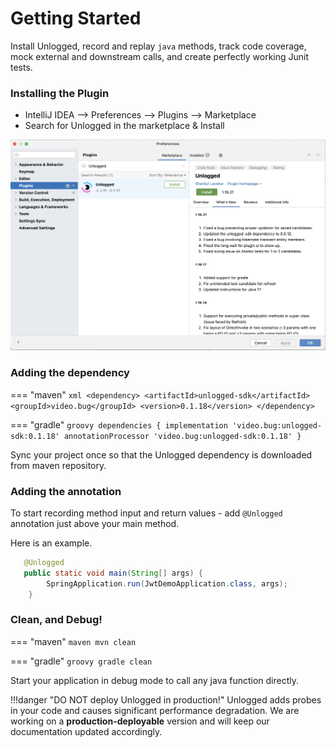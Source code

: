 # Getting Started

Install Unlogged, record and replay ```java``` methods, track code coverage, mock external and downstream calls, and create perfectly working Junit tests. 

### Installing the Plugin

* IntelliJ IDEA --> Preferences --> Plugins --> Marketplace
* Search for Unlogged in the marketplace & Install

![](assets/images/1.png)

### Adding the dependency

=== "maven"
    ``` xml
    <dependency>
      <artifactId>unlogged-sdk</artifactId>
      <groupId>video.bug</groupId>
      <version>0.1.18</version>
    </dependency>
    ```

=== "gradle"
    ``` groovy
    dependencies
    {
        implementation 'video.bug:unlogged-sdk:0.1.18'
        annotationProcessor 'video.bug:unlogged-sdk:0.1.18'
    }
    ```

Sync your project once so that the Unlogged dependency is downloaded from maven repository.

### Adding the annotation
To start recording method input and return values - add ```@Unlogged``` annotation just above your main method.

Here is an example.

```java hl_lines="1"
   @Unlogged
   public static void main(String[] args) {
        SpringApplication.run(JwtDemoApplication.class, args);
    }
```

### Clean, and Debug!

=== "maven"
    ``` maven
    mvn clean
    ```

=== "gradle"
    ``` groovy
    gradle clean
    ```

Start your application in debug mode to call any java function directly.

!!!danger "DO NOT deploy Unlogged in production!"
    Unlogged adds probes in your code and causes significant performance degradation. We are working on a **production-deployable** version and will keep our documentation updated accordingly.